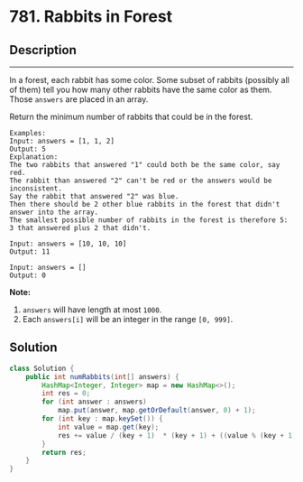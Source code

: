 # 781. Rabbits in Forest

## Description

------

In a forest, each rabbit has some color. Some subset of rabbits (possibly all of them) tell you how many other rabbits have the same color as them. Those `answers` are placed in an array.

Return the minimum number of rabbits that could be in the forest.

```
Examples:
Input: answers = [1, 1, 2]
Output: 5
Explanation:
The two rabbits that answered "1" could both be the same color, say red.
The rabbit than answered "2" can't be red or the answers would be inconsistent.
Say the rabbit that answered "2" was blue.
Then there should be 2 other blue rabbits in the forest that didn't answer into the array.
The smallest possible number of rabbits in the forest is therefore 5: 3 that answered plus 2 that didn't.

Input: answers = [10, 10, 10]
Output: 11

Input: answers = []
Output: 0
```

**Note:**

1. `answers` will have length at most `1000`.
2. Each `answers[i]` will be an integer in the range `[0, 999]`.

## Solution

```java
class Solution {
    public int numRabbits(int[] answers) {
        HashMap<Integer, Integer> map = new HashMap<>();
        int res = 0;
        for (int answer : answers) 
            map.put(answer, map.getOrDefault(answer, 0) + 1);
        for (int key : map.keySet()) {
            int value = map.get(key);
            res += value / (key + 1)  * (key + 1) + ((value % (key + 1) != 0) ? key + 1 : 0);
        }
        return res;
    }
}
```

